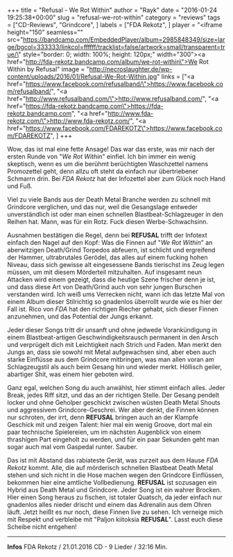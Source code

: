 +++
title = "Refusal - We Rot Within"
author = "Rayk"
date = "2016-01-24 19:25:38+00:00"
slug = "refusal-we-rot-within"
category = "reviews"
tags = ["CD-Reviews", "Grindcore", ]
labels = ["FDA Rekotz", ]
player = "<iframe height=\"150\" seamless=\"\" src=\"https://bandcamp.com/EmbeddedPlayer/album=2985848349/size=large/bgcol=333333/linkcol=ffffff/tracklist=false/artwork=small/transparent=true/\" style=\"border: 0; width: 100%; height: 120px;\" width=\"300\"><a href=\"http://fda-rekotz.bandcamp.com/album/we-rot-within\">We Rot Within by Refusal</a></iframe>"
image = "http://necroslaughter.de/wp-content/uploads/2016/01/Refusal-We-Rot-Within.jpg"
links = ["<a href=\"https://www.facebook.com/refusalband/\">https://www.facebook.com/refusalband/</a>", "<a href=\"http://www.refusalband.com/\">http://www.refusalband.com/</a>", "<a href=\"https://fda-rekotz.bandcamp.com\">https://fda-rekotz.bandcamp.com</a>", "<a href=\"http://www.fda-rekotz.com/\">http://www.fda-rekotz.com/</a>", "<a href=\"https://www.facebook.com/FDAREKOTZ\">https://www.facebook.com/FDAREKOTZ</a>", ]
+++

Wow, das ist mal eine fette Ansage! Das war das erste, was mir nach der ersten Runde von "_We Rot Within_" einfiel. Ich bin immer ein wenig skeptisch, wenn es um die berühmt berüchtigten Waschzettel namens Promozettel geht, denn allzu oft steht da einfach nur übertriebener Schmarrn drin. Bei _FDA Rekotz_ hat der Infozettel aber zum Glück noch Hand und Fuß.

Viel zu viele Bands aus der Death Metal Branche werden zu schnell mit Grindcore verglichen, und das nur, weil die Gesangslage entweder unverständlich ist oder man einen schnellen Blastbeat-Schlagzeuger in den Reihen hat. Mann, was für ein Rotz. Fuck diesen Werbe-Schwachsinn.

Ausnahmen bestätigen die Regel, denn bei **REFUSAL** trifft der Infotext einfach den Nagel auf den Kopf: Was die Finnen auf "_We Rot Within_" an aberwitzigen Death/Grind Torpedos abfeuern, ist schlicht und ergreifend der Hammer, ultrabrutales Gerödel, das alles auf einem fucking hohen Niveau, dass sich gewisse alt eingesessene Bands tierischst ins Zeug legen müssen, um mit diesem Mörderteil mitzuhalten. Auf insgesamt neun Attacken wird einem gezeigt, dass die heutige Szene frischer denn je ist, und dass diese Art von Death/Grind auch von sehr jungen Burschen verstanden wird. Ich weiß ums Verrecken nicht, wann ich das letzte Mal von einem Album dieser Stilrichtig so gnadenlos überrollt wurde wie es hier der Fall ist. Rico von _FDA_ hat den richtigen Riecher gehabt, sich dieser Finnen anzunehmen, und das Potential der Jungs erkannt.

Jeder dieser Songs tritt dir unsanft und ohne jedwede Vorankündigung in einem Blastbeat-artigen Geschwindigkeitsrausch permanent in den Arsch und verprügelt dich mit Leichtigkeit nach Strich und Faden. Man merkt den Jungs an, dass sie sowohl mit Metal aufgewachsen sind, aber eben auch starke Einflüsse aus dem Grindcore mitbringen, was man allen voran am Schlagzeugstil als auch beim Gesang hin und wieder merkt. Höllisch geiler, abartiger Shit, was einem hier geboten wird.

Ganz egal, welchen Song du auch anwählst, hier stimmt einfach alles. Jeder Break, jedes Riff sitzt, und das an der richtigen Stelle. Der Gesang pendelt locker und ohne Geholper geschickt zwischen wüsten Death Metal Shouts und aggressivem Grindcore-Geschrei. Wer aber denkt, die Finnen können nur schroten, der irrt, denn **REFUSAL** bringen auch an der Klampfe Geschick mit und zeigen Talent: hier mal ein wenig Groove, dort mal ein paar technische Spielereien, um im nächsten Augenblick von einem thrashigen Part eingeholt zu werden, und für ein paar Sekunden geht man sogar auch mal vom Gaspedal runter. Sauber.

Das ist mit Abstand das rabiateste Gerät, was zurzeit aus dem Hause _FDA Rekotz_ kommt. Alle, die auf mörderisch schnellen Blastbeat Death Metal stehen und sich nicht in die Hose machen wegen den Grindcore Einflüssen, bekommen hier eine amtliche Vollbedienung. **REFUSAL** ist sozusagen ein Hybrid aus Death Metal und Grindcore. Jeder Song ist ein wahrer Brocken. Hier einen Song heraus zu fischen, ist totaler Quatsch, da jeder einfach nur gnadenlos alles nieder drischt und einem das Adrenalin aus dem Ohren läuft. Jetzt heißt es nur noch, diese Finnen live zu sehen. Ich verneige mich mit Respekt und verbleibe mit "Paljon kiitoksia **REFUSAL**". Lasst euch diese Scheibe nicht entgehen!





---
**Infos**
FDA Rekotz / 21.01.2016
CD - 9 Lieder / 32:16 Min.

